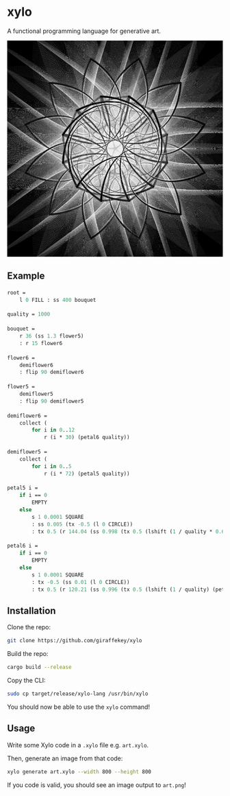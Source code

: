 # xylo

A functional programming language for generative art.

![example](example.png)

## Example

```ocaml
root =
    l 0 FILL : ss 400 bouquet

quality = 1000

bouquet =
    r 36 (ss 1.3 flower5)
    : r 15 flower6

flower6 =
    demiflower6
    : flip 90 demiflower6

flower5 =
    demiflower5
    : flip 90 demiflower5

demiflower6 =
    collect (
        for i in 0..12
            r (i * 30) (petal6 quality))

demiflower5 =
    collect (
        for i in 0..5
            r (i * 72) (petal5 quality))

petal5 i =
    if i == 0
        EMPTY
    else
        s 1 0.0001 SQUARE
        : ss 0.005 (tx -0.5 (l 0 CIRCLE))
        : tx 0.5 (r 144.04 (ss 0.998 (tx 0.5 (lshift (1 / quality * 0.6) (petal5 (i - 1))))))

petal6 i =
    if i == 0
        EMPTY
    else
        s 1 0.0001 SQUARE
        : tx -0.5 (ss 0.01 (l 0 CIRCLE))
        : tx 0.5 (r 120.21 (ss 0.996 (tx 0.5 (lshift (1 / quality) (petal6 (i - 1))))))
```

## Installation

Clone the repo:

```sh
git clone https://github.com/giraffekey/xylo
```

Build the repo:

```sh
cargo build --release
```

Copy the CLI:

```sh
sudo cp target/release/xylo-lang /usr/bin/xylo
```

You should now be able to use the `xylo` command!

## Usage

Write some Xylo code in a `.xylo` file e.g. `art.xylo`.

Then, generate an image from that code:

```sh
xylo generate art.xylo --width 800 --height 800
```

If you code is valid, you should see an image output to `art.png`!
